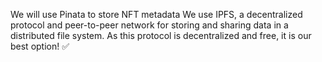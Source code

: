 We will use Pinata to store NFT metadata
We use IPFS, a decentralized protocol and peer-to-peer network for storing and sharing data in a distributed file system. As this protocol is decentralized and free, it is our best option! ✅
